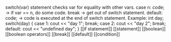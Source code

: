 switch(var) statement checks var for equality with other vars.
case n: code; -> if var == n, do some code.
break -> get out of switch statement.
default: code; -> code is executed at the end of switch statement.
Example:
int day;
switch(day) {
	case 1:
		cout << "day 1";
		break;
	case 2:
		cout << "day 2";
		break;
	default:
		cout << "undefined day";
}
[[if statement]] [[statement]] [[boolean]] [[boolean operators]] [[break]] [[default]] [[condition]]